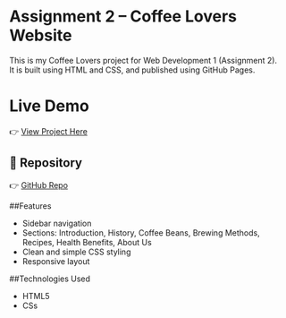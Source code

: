 # Assignment 2 – Coffee Lovers Website

This is my Coffee Lovers project for Web Development 1 (Assignment 2).  
It is built using HTML and CSS, and published using GitHub Pages.

# Live Demo
👉 [View Project Here](https://kumba-khan.github.io/Coffee-lovers/)

## 📂 Repository
👉 [GitHub Repo](https://github.com/kumba-khan/Coffee-lovers)

##Features
- Sidebar navigation
- Sections: Introduction, History, Coffee Beans, Brewing Methods, Recipes, Health Benefits, About Us
- Clean and simple CSS styling
- Responsive layout

##Technologies Used
- HTML5  
- CSs
